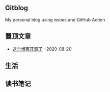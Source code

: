 ## Gitblog
My personal blog using issues and GitHub Action
## 置顶文章
- [这个博客开源了](https://github.com/yihong0618/gitblog/issues/177)--2020-08-20
## 生活

## 读书笔记


